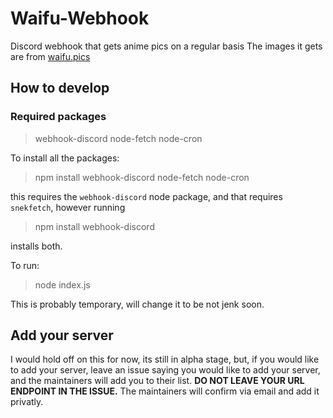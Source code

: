 # Waifu-Webhook
Discord webhook that gets anime pics on a regular basis
The images it gets are from [waifu.pics](https://waifu.pics/)
## How to develop

### Required packages

> webhook-discord
> node-fetch
> node-cron

To install all the packages:

> npm install webhook-discord node-fetch node-cron

this requires the `webhook-discord` node package, and that requires `snekfetch`, however running

> npm install webhook-discord

installs both.

To run:

> node index.js

This is probably temporary, will change it to be not jenk soon. 

## Add your server

I would hold off on this for now, its still in alpha stage, but, if you would like to add your server, leave an issue saying you would like to add your server, and the maintainers will add you to their list. **DO NOT LEAVE YOUR URL ENDPOINT IN THE ISSUE.** The maintainers will confirm via email and add it privatly. 
